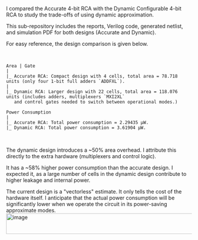 I compared the Accurate 4-bit RCA with the Dynamic Configurable 4-bit RCA to study the trade-offs of using dynamic approximation. 

This sub-repository includes the reports, Verilog code, generated netlist, and simulation PDF for both designs (Accurate and Dynamic). 

For easy reference, the design comparison is given below. 

<br>

``` 
Area | Gate
|
|_ Accurate RCA: Compact design with 4 cells, total area = 78.718 units (only four 1-bit full adders `ADDFXL`).
|
|_ Dynamic RCA: Larger design with 22 cells, total area = 118.076 units (includes adders, multiplexers `MXI2XL`
   and control gates needed to switch between operational modes.)

Power Consumption
|
|_ Accurate RCA: Total power consumption = 2.29435 µW.  
|_ Dynamic RCA: Total power consumption = 3.61904 µW.
```
<br>
 
The dynamic design introduces a ~50% area overhead. I attribute this directly to the extra hardware (multiplexers and control logic).

It has a  ~58% higher power consumption than the accurate design. I expected it, as a large number of cells in the dynamic design contribute to higher leakage and internal power.

The current design is a "vectorless" estimate. It only tells the cost of the hardware itself. I anticipate that the actual power consumption will be significantly lower when we operate the circuit in its power-saving approximate modes.<img width="1602" height="56" alt="image" src="https://github.com/user-attachments/assets/ea902358-66e3-4b44-b23c-1fe45468862f" />

